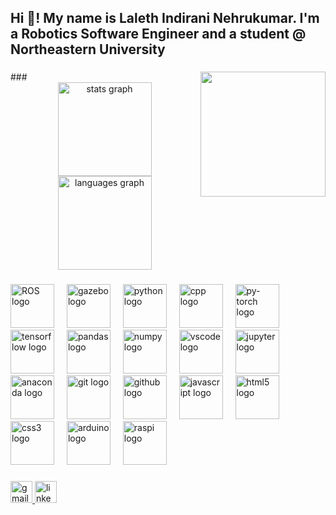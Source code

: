 <h2 align="left">Hi 👋! My name is Laleth Indirani Nehrukumar. I'm a Robotics Software Engineer and a student @ Northeastern University</h2>

###

<img align="right" src="https://media0.giphy.com/media/v1.Y2lkPTc5MGI3NjExZDBmY2lpczIwYXh1Z3hvMWE5bG9vcGY3YjI2NXM2bHcyZ2g4aGllNiZlcD12MV9pbnRlcm5hbF9naWZfYnlfaWQmY3Q9Zw/5k5vZwRFZR5aZeniqb/giphy.gif" width="200" height="200"/>
###

<div align="center">
  <img src="https://github-readme-stats.vercel.app/api?username=laleth15&hide_title=false&hide_rank=false&show_icons=true&include_all_commits=true&count_private=true&disable_animations=false&theme=dracula&locale=en&hide_border=false" height="150" alt="stats graph"  />
  <img src="https://github-readme-stats.vercel.app/api/top-langs?username=laleth15&locale=en&hide_title=false&layout=compact&card_width=320&langs_count=5&theme=dracula&hide_border=false" height="150" alt="languages graph"  />
</div>

###

<div align="left">
  
  <img src="https://cdn.jsdelivr.net/gh/devicons/devicon@latest/icons/ros/ros-original.svg" height="70" alt="ROS logo"/>
  <img width="12" />
  <img src="https://cdn.jsdelivr.net/gh/devicons/devicon@latest/icons/gazebo/gazebo-original.svg" height="70" alt="gazebo logo"/>
  <img width="12" />
  <img src="https://cdn.jsdelivr.net/gh/devicons/devicon/icons/python/python-original.svg" height="70" alt="python logo"  />
  <img width="12" />
  <img src="https://cdn.jsdelivr.net/gh/devicons/devicon@latest/icons/cplusplus/cplusplus-original.svg" height="70" alt="cpp logo"/>
  <img width="12" />
  <img src="https://cdn.jsdelivr.net/gh/devicons/devicon@latest/icons/pytorch/pytorch-original.svg" height="70" alt="py-torch logo"/>
  <img width="12" />
  <img src="https://cdn.jsdelivr.net/gh/devicons/devicon@latest/icons/tensorflow/tensorflow-original.svg" height="70" alt="tensorflow logo"/>
  <img width="12" />
  <img src="https://cdn.jsdelivr.net/gh/devicons/devicon@latest/icons/pandas/pandas-original.svg" height="70" alt="pandas logo"/>
  <img width="12" />
  <img src="https://cdn.jsdelivr.net/gh/devicons/devicon@latest/icons/numpy/numpy-original.svg" height="70" alt="numpy logo"/>
  <img width="12" />
  <img src="https://cdn.jsdelivr.net/gh/devicons/devicon@latest/icons/vscode/vscode-original.svg" height="70" alt="vscode logo"/>
  <img width="12" />
  <img src="https://cdn.jsdelivr.net/gh/devicons/devicon@latest/icons/jupyter/jupyter-original.svg" height="70" alt="jupyter logo"/>
  <img width="12" />
  <img src="https://cdn.jsdelivr.net/gh/devicons/devicon@latest/icons/anaconda/anaconda-original.svg" height="70" alt="anaconda logo"/>
  <img width="12" />
  <img src="https://cdn.jsdelivr.net/gh/devicons/devicon@latest/icons/git/git-original.svg" height="70" alt="git logo"/>
  <img width="12" />
  <img src="https://cdn.jsdelivr.net/gh/devicons/devicon@latest/icons/github/github-original.svg" height="70" alt="github logo"/>
  <img width="12" />
  <img src="https://cdn.jsdelivr.net/gh/devicons/devicon/icons/javascript/javascript-original.svg" height="70" alt="javascript logo"  />
  <img width="12" />
  <img src="https://cdn.jsdelivr.net/gh/devicons/devicon/icons/html5/html5-original.svg" height="70" alt="html5 logo"  />
  <img width="12" />
  <img src="https://cdn.jsdelivr.net/gh/devicons/devicon/icons/css3/css3-original.svg" height="70" alt="css3 logo"  />
  <img width="12" />
  <img src="https://cdn.jsdelivr.net/gh/devicons/devicon@latest/icons/arduino/arduino-original.svg" height="70" alt="arduino logo"  />
  <img width="12" />
  <img src="https://cdn.jsdelivr.net/gh/devicons/devicon@latest/icons/raspberrypi/raspberrypi-original.svg" height="70" alt="raspi logo"  />
  <img width="12" />       
  
</div>

###

<div align="left">
  <a href="mailto:lalethkumar9448@gmail.com">
    <img src="https://img.shields.io/static/v1?message=Gmail&logo=gmail&label=&color=D14836&logoColor=white&labelColor=&style=for-the-badge" height="35" alt="gmail logo"  /> 
  </a>
  <a href="https://www.linkedin.com/in/laleth-indirani-nehrukumar-2b731216b/" target="_blank">
    <img src="https://img.shields.io/static/v1?message=LinkedIn&logo=linkedin&label=&color=0077B5&logoColor=white&labelColor=&style=for-the-badge" height="35" alt="linkedin logo"  />
  </a>
</div>

###

<!---
laleth15/laleth15 is a ✨ special ✨ repository because its `README.md` (this file) appears on your GitHub profile.
You can click the Preview link to take a look at your changes.
--->
